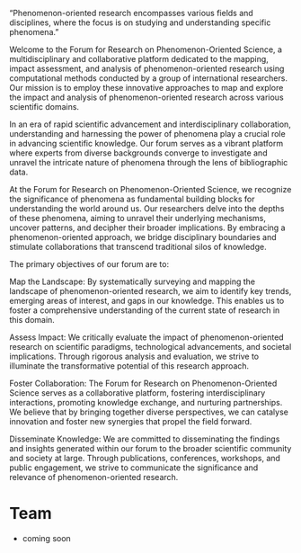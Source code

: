 “Phenomenon-oriented research encompasses various fields and disciplines, where the focus is on studying and understanding specific phenomena.”  

Welcome to the Forum for Research on Phenomenon-Oriented Science, a multidisciplinary and collaborative platform dedicated to the mapping, impact assessment, and analysis of phenomenon-oriented research using computational methods conducted by a group of international researchers. Our mission is to employ these innovative approaches to map and explore the impact and analysis of phenomenon-oriented research across various scientific domains. 

In an era of rapid scientific advancement and interdisciplinary collaboration, understanding and harnessing the power of phenomena play a crucial role in advancing scientific knowledge. Our forum serves as a vibrant platform where experts from diverse backgrounds converge to investigate and unravel the intricate nature of phenomena through the lens of bibliographic data. 

At the Forum for Research on Phenomenon-Oriented Science, we recognize the significance of phenomena as fundamental building blocks for understanding the world around us. Our researchers delve into the depths of these phenomena, aiming to unravel their underlying mechanisms, uncover patterns, and decipher their broader implications. By embracing a phenomenon-oriented approach, we bridge disciplinary boundaries and stimulate collaborations that transcend traditional silos of knowledge. 

The primary objectives of our forum are to: 

Map the Landscape: By systematically surveying and mapping the landscape of phenomenon-oriented research, we aim to identify key trends, emerging areas of interest, and gaps in our knowledge. This enables us to foster a comprehensive understanding of the current state of research in this domain. 

Assess Impact: We critically evaluate the impact of phenomenon-oriented research on scientific paradigms, technological advancements, and societal implications. Through rigorous analysis and evaluation, we strive to illuminate the transformative potential of this research approach. 

Foster Collaboration: The Forum for Research on Phenomenon-Oriented Science serves as a collaborative platform, fostering interdisciplinary interactions, promoting knowledge exchange, and nurturing partnerships. We believe that by bringing together diverse perspectives, we can catalyse innovation and foster new synergies that propel the field forward. 

Disseminate Knowledge: We are committed to disseminating the findings and insights generated within our forum to the broader scientific community and society at large. Through publications, conferences, workshops, and public engagement, we strive to communicate the significance and relevance of phenomenon-oriented research. 

# Team
- coming soon
